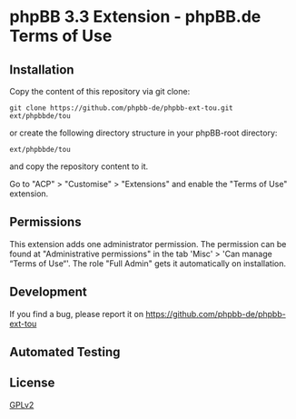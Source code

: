 # phpBB 3.3 Extension - phpBB.de Terms of Use

## Installation

Copy the content of this repository via git clone:

	git clone https://github.com/phpbb-de/phpbb-ext-tou.git ext/phpbbde/tou

or create the following directory structure in your phpBB-root directory:

	ext/phpbbde/tou

and copy the repository content to it.

Go to "ACP" > "Customise" > "Extensions" and enable the "Terms of Use" extension.

## Permissions

This extension adds one administrator permission. The permission can be found at "Administrative 
permissions" in the tab 'Misc' > 'Can manage “Terms of Use“'. The role "Full Admin" gets it 
automatically on installation. 

## Development

If you find a bug, please report it on https://github.com/phpbb-de/phpbb-ext-tou

## Automated Testing

## License

[GPLv2](license.txt)
